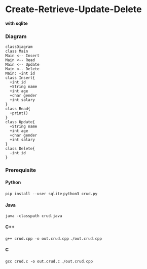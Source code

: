 # Create-Retrieve-Update-Delete
**with sqlite**

### Diagram
```mermaid
classDiagram
class Main
Main <-- Insert
Main <-- Read
Main <-- Update
Main <-- Delete
Main: +int id
class Insert{
  +int id
  +String name
  +int age
  +char gender
  +int salary
}
class Read{
  +print()
}
class Update{
  +String name
  +int age
  +char gender
  +int salary
}
class Delete{
  -int id
}
```

### Prerequisite

#### Python
``pip install --user sqlite``
``python3 crud.py``

#### Java
``java -classpath crud.java``

#### C++
``g++ crud.cpp -o out.crud.cpp``
``./out.crud.cpp``

#### C
``gcc crud.c -o out.crud.c``
``./out.crud.cpp``

